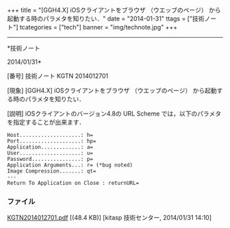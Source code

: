 ﻿+++
title = "[GGH4.X] iOSクライアントをブラウザ （ウエッブのページ） から起動する時のパラメタを知りたい．"
date = "2014-01-31"
ttags = ["技術ノート"]
tcategories = ["tech"]
banner = "img/technote.jpg"
+++

-----------------------------------------------------------------------------------------------------------------------------

*技術ノート

2014/01/31*


[番号]
技術ノート KGTN 2014012701

[現象]
[GGH4.X] iOSクライアントをブラウザ （ウエッブのページ）
から起動する時のパラメタを知りたい．

[説明]
iOSクライアントのバージョン4.8の URL Scheme
では，以下のパラメタを指定することが出来ます．

    Host....................: h=
    Port....................: hp=
    Application.............: a=
    User....................: u=
    Password................: p=
    Application Arguments...: r= (*bug noted)
    Image Compression.......: qt=
    ---
    Return To Application on Close : returnURL=


### ファイル

 
 


[KGTN2014012701.pdf](http://techreport.kitasp.net/attachments/download/1529/KGTN2014012701.pdf)
 [(48.4 KB)] [kitasp 技術センター, 2014/01/31
14:10]


 


 

